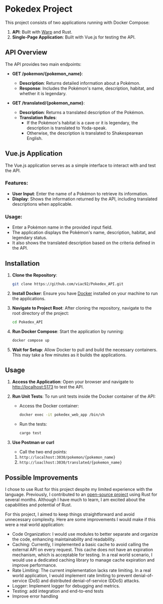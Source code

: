 # Pokedex Project

This project consists of two applications running with Docker Compose:

1. **API**: Built with [Warp](https://github.com/seanmonstar/warp) and Rust.
2. **Single-Page Application**: Built with Vue.js for testing the API.

## API Overview

The API provides two main endpoints:

- **GET /pokemon/{pokemon_name}**:
  - **Description**: Returns detailed information about a Pokémon.
  - **Response**: Includes the Pokémon's name, description, habitat, and whether it is legendary.

- **GET /translated/{pokemon_name}**:
  - **Description**: Returns a translated description of the Pokémon.
  - **Translation Rules**:
    - If the Pokémon's habitat is a cave or it is legendary, the description is translated to Yoda-speak.
    - Otherwise, the description is translated to Shakespearean English.

## Vue.js Application

The Vue.js application serves as a simple interface to interact with and test the API. 

### Features:

- **User Input**: Enter the name of a Pokémon to retrieve its information.
- **Display**: Shows the information returned by the API, including translated descriptions when applicable.

### Usage:

- Enter a Pokémon name in the provided input field.
- The application displays the Pokémon's name, description, habitat, and legendary status.
- It also shows the translated description based on the criteria defined in the API.

## Installation

1. **Clone the Repository**:
    ```sh
    git clone https://github.com/viac92/Pokedex_API.git
    ```

2. **Install Docker**:
    Ensure you have [Docker](https://docs.docker.com/engine/install/) installed on your machine to run the applications.

3. **Navigate to Project Root**:
    After cloning the repository, navigate to the root directory of the project:
    ```sh
    cd Pokedex_API
    ```

4. **Run Docker Compose**:
    Start the application by running:
    ```sh
    docker compose up
    ```

5. **Wait for Setup**:
    Allow Docker to pull and build the necessary containers. This may take a few minutes as it builds the applications.

## Usage

1. **Access the Application**:
    Open your browser and navigate to [http://localhost:5173](http://localhost:5173) to test the API.

2. **Run Unit Tests**:
    To run unit tests inside the Docker container of the API:

    - Access the Docker container:
      ```sh
      docker exec -it pokedex_web_app /bin/sh
      ```

    - Run the tests:
      ```sh
      cargo test
      ```
3. **Use Postman or curl**
    - Call the two end points:
    1. `http://localhost:3030/pokemon/{pokemon_name}`
    2. `http://loaclhost:3030/translated/{pokemon_name}`

## Possible Improvements

I chose to use Rust for this project despite my limited experience with the language. Previously, I contributed to an [open-source project](https://github.com/Datagen-Project/Datagen-Substrate-Grant) using Rust for several months. Although I have much to learn, I am excited about the capabilities and potential of Rust.

For this project, I aimed to keep things straightforward and avoid unnecessary complexity. Here are some improvements I would make if this were a real world application:

- Code Organization: I would use modules to better separate and organize the code, enhancing maintainability and readability.
- Caching: Currently, I implemented a basic cache to avoid calling the external API on every request. This cache does not have an expiration mechanism, which is acceptable for testing. In a real world scenario, I would use a dedicated caching library to manage cache expiration and improve performance.
- Rate Limiting: The current implementation lacks rate limiting. In a real world application, I would implement rate limiting to prevent denial-of-service (DoS) and distributed denial-of-service (DDoS) attacks.
- Logger: Implement logger for debugging and metrics.
- Testing: add integration and end-to-end tests
- Improve error handling 